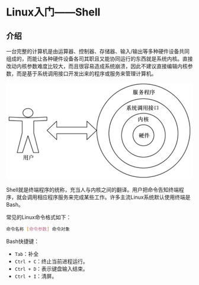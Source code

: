 # Linux入门——Shell

## 介绍

一台完整的计算机是由运算器、控制器、存储器、输入/输出等多种硬件设备共同组成的，而能让各种硬件设备各司其职且又能协同运行的东西就是系统内核。直接改动内核参数难度比较大，而且很容易造成系统崩溃，因此不建议直接编辑内核参数，而是基于系统调用接口开发出来的程序或服务来管理计算机。

![用户与硬件](./images/用户与硬件.png)

Shell就是终端程序的统称，充当人与内核之间的翻译。用户把命令告知终端程序，就会调用相应程序服务来完成某些工作。许多主流Linux系统默认使用终端是Bash。

常见的Linux命令格式如下：

```bash
命令名称 [命令参数] 命令对象
```

Bash快捷键：

- `Tab`：补全
- `Ctrl + C`：终止当前进程运行。
- `Ctrl + D`：表示键盘输入结束。
- `Ctrl + I`：清屏。